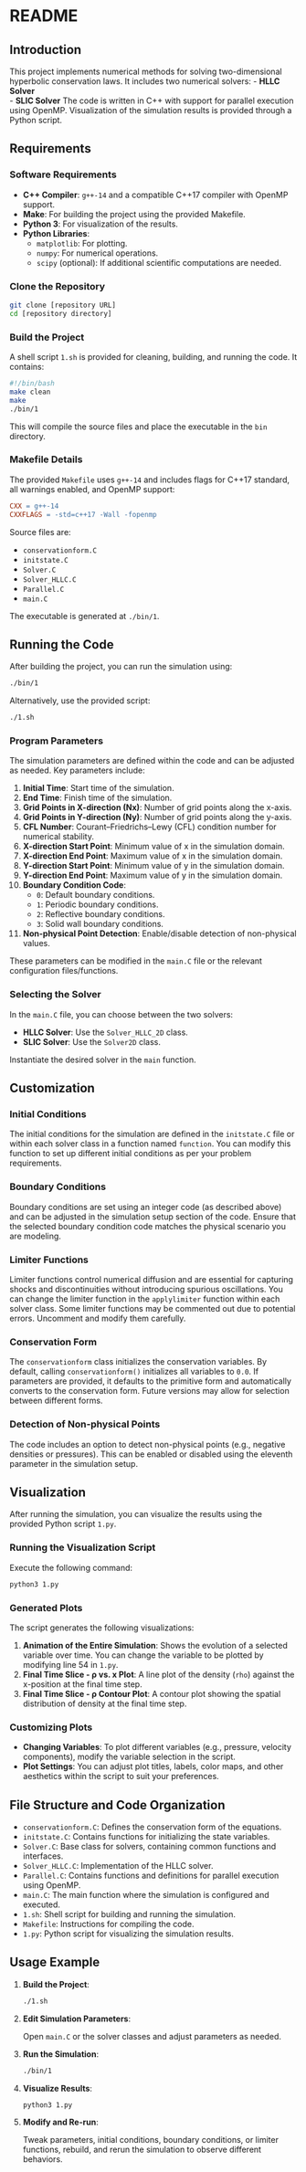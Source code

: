 # README

## Introduction
This project implements numerical methods for solving two-dimensional hyperbolic conservation laws. It includes two numerical solvers:
    - **HLLC Solver**  
    - **SLIC Solver**
The code is written in C++ with support for parallel execution using OpenMP. Visualization of the simulation results is provided through a Python script.

## Requirements
### Software Requirements

- **C++ Compiler**: `g++-14` and a compatible C++17 compiler with OpenMP support.
- **Make**: For building the project using the provided Makefile.
- **Python 3**: For visualization of the results.
- **Python Libraries**:
  - `matplotlib`: For plotting.
  - `numpy`: For numerical operations.
  - `scipy` (optional): If additional scientific computations are needed.

### Clone the Repository

```bash
git clone [repository URL]
cd [repository directory]
```

### Build the Project

A shell script `1.sh` is provided for cleaning, building, and running the code. It contains:

```bash
#!/bin/bash
make clean
make
./bin/1
```
This will compile the source files and place the executable in the `bin` directory.

### Makefile Details

The provided `Makefile` uses `g++-14` and includes flags for C++17 standard, all warnings enabled, and OpenMP support:

```makefile
CXX = g++-14
CXXFLAGS = -std=c++17 -Wall -fopenmp
```

Source files are:

- `conservationform.C`
- `initstate.C`
- `Solver.C`
- `Solver_HLLC.C`
- `Parallel.C`
- `main.C`

The executable is generated at `./bin/1`.

## Running the Code

After building the project, you can run the simulation using:

```bash
./bin/1
```

Alternatively, use the provided script:

```bash
./1.sh
```

### Program Parameters

The simulation parameters are defined within the code and can be adjusted as needed. Key parameters include:

1. **Initial Time**: Start time of the simulation.
2. **End Time**: Finish time of the simulation.
3. **Grid Points in X-direction (Nx)**: Number of grid points along the x-axis.
4. **Grid Points in Y-direction (Ny)**: Number of grid points along the y-axis.
5. **CFL Number**: Courant–Friedrichs–Lewy (CFL) condition number for numerical stability.
6. **X-direction Start Point**: Minimum value of x in the simulation domain.
7. **X-direction End Point**: Maximum value of x in the simulation domain.
8. **Y-direction Start Point**: Minimum value of y in the simulation domain.
9. **Y-direction End Point**: Maximum value of y in the simulation domain.
10. **Boundary Condition Code**:
    - `0`: Default boundary conditions.
    - `1`: Periodic boundary conditions.
    - `2`: Reflective boundary conditions.
    - `3`: Solid wall boundary conditions.
11. **Non-physical Point Detection**: Enable/disable detection of non-physical values.

These parameters can be modified in the `main.C` file or the relevant configuration files/functions.

### Selecting the Solver

In the `main.C` file, you can choose between the two solvers:

- **HLLC Solver**: Use the `Solver_HLLC_2D` class.
- **SLIC Solver**: Use the `Solver2D` class.

Instantiate the desired solver in the `main` function.

## Customization

### Initial Conditions

The initial conditions for the simulation are defined in the `initstate.C` file or within each solver class in a function named `function`. You can modify this function to set up different initial conditions as per your problem requirements.

### Boundary Conditions

Boundary conditions are set using an integer code (as described above) and can be adjusted in the simulation setup section of the code. Ensure that the selected boundary condition code matches the physical scenario you are modeling.

### Limiter Functions

Limiter functions control numerical diffusion and are essential for capturing shocks and discontinuities without introducing spurious oscillations. You can change the limiter function in the `applylimiter` function within each solver class. Some limiter functions may be commented out due to potential errors. Uncomment and modify them carefully.

### Conservation Form

The `conservationform` class initializes the conservation variables. By default, calling `conservationform()` initializes all variables to `0.0`. If parameters are provided, it defaults to the primitive form and automatically converts to the conservation form. Future versions may allow for selection between different forms.

### Detection of Non-physical Points

The code includes an option to detect non-physical points (e.g., negative densities or pressures). This can be enabled or disabled using the eleventh parameter in the simulation setup.

## Visualization

After running the simulation, you can visualize the results using the provided Python script `1.py`.

### Running the Visualization Script

Execute the following command:

```bash
python3 1.py
```

### Generated Plots

The script generates the following visualizations:

1. **Animation of the Entire Simulation**: Shows the evolution of a selected variable over time. You can change the variable to be plotted by modifying line 54 in `1.py`.
2. **Final Time Slice - ρ vs. x Plot**: A line plot of the density (`rho`) against the x-position at the final time step.
3. **Final Time Slice - ρ Contour Plot**: A contour plot showing the spatial distribution of density at the final time step.

### Customizing Plots

- **Changing Variables**: To plot different variables (e.g., pressure, velocity components), modify the variable selection in the script.
- **Plot Settings**: You can adjust plot titles, labels, color maps, and other aesthetics within the script to suit your preferences.

## File Structure and Code Organization

- `conservationform.C`: Defines the conservation form of the equations.
- `initstate.C`: Contains functions for initializing the state variables.
- `Solver.C`: Base class for solvers, containing common functions and interfaces.
- `Solver_HLLC.C`: Implementation of the HLLC solver.
- `Parallel.C`: Contains functions and definitions for parallel execution using OpenMP.
- `main.C`: The main function where the simulation is configured and executed.
- `1.sh`: Shell script for building and running the simulation.
- `Makefile`: Instructions for compiling the code.
- `1.py`: Python script for visualizing the simulation results.

## Usage Example

1. **Build the Project**:

   ```bash
   ./1.sh
   ```

2. **Edit Simulation Parameters**:

   Open `main.C` or the solver classes and adjust parameters as needed.

3. **Run the Simulation**:

   ```bash
   ./bin/1
   ```

4. **Visualize Results**:

   ```bash
   python3 1.py
   ```

5. **Modify and Re-run**:

   Tweak parameters, initial conditions, boundary conditions, or limiter functions, rebuild, and rerun the simulation to observe different behaviors.
